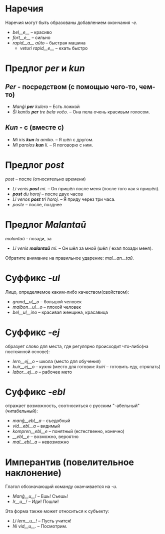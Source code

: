 # Наречия

Наречия могут быть образованы добавлением окончания *-e*.

- *bel__e__*   – красиво
- *fort__e__*  – сильно
- *rapid__a__ aŭto*   – быстрая машина
	- *veturi rapid__e__*   – ехать быстро


# Предлог *per* и *kun*

## *Per* - посредством (с помощью чего-то, чем-то)

- *Manĝi __per__ kulero* – Есть ложкой
- *Ŝi kantis __per__ tre bela voĉo.* – Она пела очень красивым голосом.
 
## *Kun* - с (вместе с)        

- *Mi iris __kun__ la amiko.*    – Я шёл с другом.
- *Mi parolos __kun__ li.*       – Я поговорю с ним.



# Предлог *post*

*post* – после (относительно времени)

- *Li venis __post__ mi.*   – Он пришёл после меня (после того как я пришёл).
- *__post__ du horoj* – после двух часов
- *Li venos __post__ tri horoj.* – Я приду через три часа.
- *poste* – после, позднее


# Предлог *Malantaŭ*

*malantaŭ* - позади, за

- *Li venis __malantaŭ__ mi.* – Он шёл за мной (шёл / ехал позади меня).

Обратите внимание на правильное ударение: *mal__an__taŭ*.
 
# Суффикс *-ul*

Лицо, определяемое каким-либо качеством(свойством):

- *grand__ul__o*  – большой человек
- *malbon__ul__o* – плохой человек
- *bel__ul__ino*  – красивая женщина, красавица

 

# Суффикс *-ej*

образует слово для места, где регулярно происходит что-либо(на постоянной основе):

- *lern__ej__o*  – школа (место для обучения)
- *kuir__ej__o*  – кухня (место для готовки: *kuiri* – готовить еду, стряпать)
- *labor__ej__o* – рабочее мето
 

# Суффикс *-ebl*

отражает возможность, соотноситься с русским "-абельный"(читабельный):

- *manĝ__ebl__a* – съедобный
- *vid__ebl__a* – видимый
- *kompren__ebl__e* – понятный (естественно, конечно)
- *__ebl__e* – возможно, вероятно
- *mal__ebl__a* – невозможно


# Имперантив (повелительное наклонение)

Глагол обозначающий команду оканчивается на *-u*.

- *Manĝ__u__!*   – Ешь! Съешь!
- *Ir__u__!*   – Иди! Пошли!

Эта форма также может относиться к субъекту:

- *Li lern__u__!* – Пусть учится!
- *Ni vid__u__.*  – Посмотрим.
 
